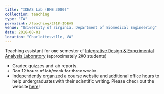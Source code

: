 ```yaml
---
title: "IDEAS Lab (BME 3080)"
collection: teaching
type: "TA"
permalink: /teaching/2018-IDEAS
venue: "University of Virginia, Department of Biomedical Engineering"
date: 2018-08-01
location: "Charlottesville, VA"
---
```


Teaching assistant for one semester of [Integrative Design & Experimental Analysis Laboratory]() (approximately 200 students) 

- Graded quizzes and lab reports.
- Ran 12 hours of lab/week for three weeks.
- Independently organized a course website and additional office hours to help undergraduates with their scientific writing. Please check out the website [here](https://ideaslab2018.wordpress.com/)!